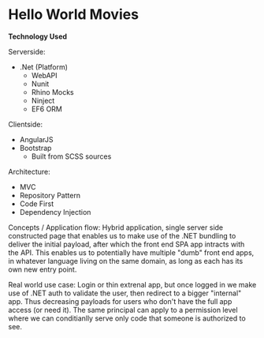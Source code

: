 # Hello World Movies

**Technology Used**

Serverside:
  * .Net (Platform)
    *  WebAPI 
    *  Nunit
    *  Rhino Mocks
    *  Ninject
    *  EF6 ORM

Clientside:
  * AngularJS
  * Bootstrap
    *  Built from SCSS sources
    
Architecture:
  * MVC
  * Repository Pattern
  * Code First
  * Dependency Injection
    
Concepts / Application flow:
Hybrid application, single server side constructed page that enables us to make use of the .NET bundling to deliver the initial payload, after which the front end SPA app intracts with the API. This enables us to potentially have multiple "dumb" front end apps, in whatever language living on the same domain, as long as each has its own new entry point.

Real world use case:
Login or thin extrenal app, but once logged in we make use of .NET auth to validate the user, then redirect to a bigger "internal" app. Thus decreasing payloads for users who don't have the full app access (or need it). The same principal can apply to a permission level where we can conditianlly serve only code that someone is authorized to see.
